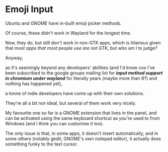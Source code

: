 # Emoji Input

Ubuntu and GNOME have in-built emoji picker methods.

Of course, these didn't work in Wayland for the longest time.

Now, they do, but still don't work in non-GTK apps, which is hilarious given that _most apps that most people use are not GTK_, but who am I to judge?

Anyway,&#x20;

as it's seemingly beyond any developers' abilities (and I'd know cos I've been subscribed to the google groups mailing list for _**input method support in chromium under wayland**_ for literally years (maybe more than 8?) and nothing has happened yet),

a tonne of indie developers have come up with their own solutions.

They're all a bit not-ideal, but several of them work very nicely.

My favourite one so far is a GNOME extension that lives in the panel, and can be activated using the same keyboard shortcut as you're used to from Windows (and I think you can customise it too).

The only issue is that, in some apps, it doesn't insert automatically, and in some others (notably gedit, GNOME's own notepad editor), it actually does something funky to the text cursor.
